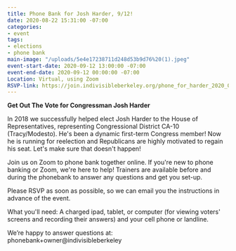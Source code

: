 ```yaml
---
title: Phone Bank for Josh Harder, 9/12!
date: 2020-08-22 15:31:00 -07:00
categories:
- event
tags:
- elections
- phone bank
main-image: "/uploads/5e4e17238711d248d53b9d76%20(1).jpeg"
event-start-date: 2020-09-12 13:00:00 -07:00
event-end-date: 2020-09-12 00:00:00 -07:00
Location: Virtual, using Zoom
RSVP-link: https://join.indivisibleberkeley.org/phone_for_harder_2020_09_12
---
```


**Get Out The Vote for Congressman Josh Harder**

In 2018 we successfully helped elect Josh Harder to the House of Representatives, representing Congressional District CA-10 (Tracy/Modesto). He's been a dynamic first-term Congress member! Now he is running for reelection and Republicans are highly motivated to regain his seat. Let's make sure that doesn't happen!

Join us on Zoom to phone bank together online. If you're new to phone banking or Zoom, we're here to help! Trainers are available before and during the phonebank to answer any questions and get you set-up.

Please RSVP as soon as possible, so we can email you the instructions in advance of the event.

What you'll need: A charged ipad, tablet, or computer (for viewing voters' screens and recording their answers) and your cell phone or landline.

We’re happy to answer questions at: phonebank\+owner@indivisibleberkeley